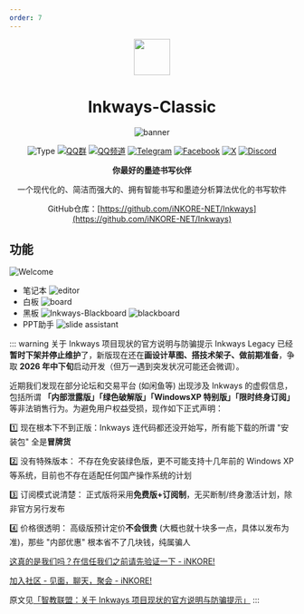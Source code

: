 ```yaml
---
order: 7
---
```


<div align="center">

<img src="/icon/Inkways-Classic.png" width="64"/>

# Inkways-Classic

<ArticleMetadata />

![banner](/images/Inkways-Classic/inkways_banner.png)

![Type](https://img.shields.io/badge/Type-Closed_Source-orange) [![QQ群](https://img.shields.io/badge/-QQ%E7%BE%A4%EF%BD%9C655979143-blue?style=flat&logo=QQ)](https://qm.qq.com/q/wzFUnRBF9C) [![QQ频道](https://img.shields.io/badge/-QQ%E9%A2%91%E9%81%93%EF%BD%9C1nkoreStudios-blue?style=flat&logo=QQ)](https://pd.qq.com/s/g3o1pmidm) [![Telegram](https://img.shields.io/badge/-Telegram%EF%BD%9C@iNKORE_Studios-blue?style=flat&logo=Telegram)](https://t.me/iNKORE) [![Facebook](https://img.shields.io/badge/-Facebook%EF%BD%9C@iNKORE_Studios-blue?style=flat&logo=Facebook)](https://www.facebook.com/iNKORE.NET) [![X](https://img.shields.io/badge/-X%EF%BD%9C@iNKORE_NET-black?style=flat&logo=X)](https://x.com/iNKORE_NET) [![Discord](https://img.shields.io/badge/-Discord%EF%BD%9Cm6NPNVk4bs-white?style=flat&logo=Discord)](https://discord.com/invite/m6NPNVk4bs)

**你最好的墨迹书写伙伴**

一个现代化的、简洁而强大的、拥有智能书写和墨迹分析算法优化的书写软件

GitHub仓库：[https://github.com/iNKORE-NET/Inkways](https://github.com/iNKORE-NET/Inkways)

<LinkPreview href='' />

</div>

<Linkcard url="https://inkore.net/" title="Inkways-Classic 官网" description="https://inkore.net/" logo="/icon/Inkways-Classic.png"/>

## 功能
![Welcome](/images/Inkways-Classic/Welcome.png)

- 笔记本
  ![editor](/images/Inkways-Classic/image_inkways_10.png)
- 白板
  ![board](/images/Inkways-Classic/image_inkways_6.png)
- 黑板
  ![Inkways-Blackboard](/images/Inkways-Classic/Inkways-Blackboard.png)
  ![blackboard](/images/Inkways-Classic/Blackboard.png)
- PPT助手
  ![slide assistant](/images/Inkways-Classic/image_inkways_7.png)

::: warning 关于 Inkways 项目现状的官方说明与防骗提示
Inkways Legacy 已经**暂时下架并停止维护**了，新版现在还在**画设计草图、搭技术架子、做前期准备**，争取 **2026 年中下旬**启动开发（但万一遇到突发状况可能还会微调）。

近期我们发现在部分论坛和交易平台 (如闲鱼等) 出现涉及 Inkways 的虚假信息，包括所谓 **「内部泄露版」「绿色破解版」「WindowsXP 特别版」「限时终身订阅」** 等非法销售行为。为避免用户权益受损，现作如下正式声明：

1️⃣ 现在根本下不到正版：Inkways 连代码都还没开始写，所有能下载的所谓 "安装包" 全是**冒牌货**

2️⃣ 没有特殊版本： 不存在免安装绿色版，更不可能支持十几年前的 Windows XP 等系统，目前也不存在适配任何国产操作系统的计划

3️⃣ 订阅模式说清楚： 正式版将采用**免费版+订阅制**，无买断制/终身激活计划，除非官方另行发布

4️⃣ 价格很透明： 高级版预计定价**不会很贵** (大概也就十块多一点，具体以发布为准)，那些 "内部优惠" 根本省不了几块钱，纯属骗人


[这真的是我们吗？在信任我们之前请先验证一下 - iNKORE!](https://www.inkore.net/about/imposters)

[加入社区 - 见面，聊天，聚会 - iNKORE!](https://www.inkore.net/about/community?topics=inkways&locales=zh-cn)

原文见[「智教联盟：关于 Inkways 项目现状的官方说明与防骗提示」](https://forum.smart-teach.cn/d/476)
:::